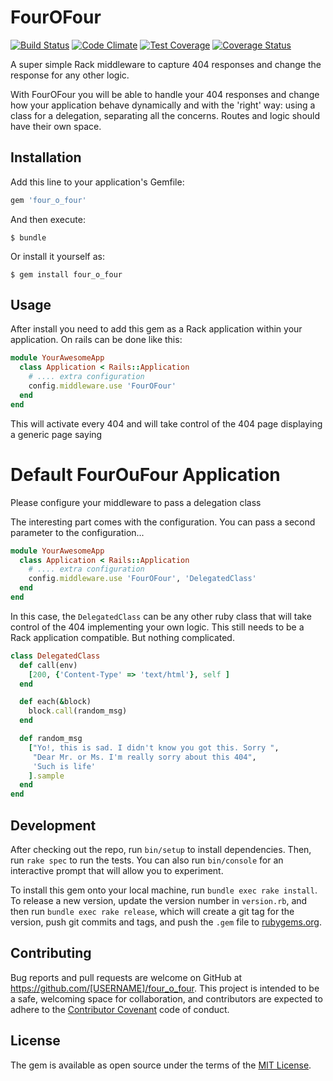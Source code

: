 # FourOFour

[![Build
Status](https://travis-ci.org/esparta/four_o_four.svg?branch=master)](https://travis-ci.org/esparta/four_o_four)
[![Code
Climate](https://codeclimate.com/github/esparta/four_o_four/badges/gpa.svg)](https://codeclimate.com/github/esparta/four_o_four)
[![Test
Coverage](https://codeclimate.com/github/esparta/four_o_four/badges/coverage.svg)](https://codeclimate.com/github/esparta/four_o_four/coverage)
[![Coverage
Status](https://coveralls.io/repos/github/esparta/four_o_four/badge.svg?branch=master)](https://coveralls.io/github/esparta/four_o_four?branch=master)

A super simple Rack middleware to capture 404 responses and change the response
for any other logic.

With FourOFour you will be able to handle your 404 responses and change
how your application behave dynamically and with the 'right' way: using a
class for a delegation, separating all the concerns. Routes and logic should
have their own space.

## Installation

Add this line to your application's Gemfile:

```ruby
gem 'four_o_four'
```

And then execute:

    $ bundle

Or install it yourself as:

    $ gem install four_o_four

## Usage

After install you need to add this gem as a Rack application within your
application. On rails can be done like this:

```ruby
module YourAwesomeApp
  class Application < Rails::Application
    # .... extra configuration
    config.middleware.use 'FourOFour'
  end
end
```

This will activate every 404 and will take control of the 404 page displaying
a generic page saying

<h1>Default FourOuFour Application</h1>

Please configure your middleware to pass a delegation class

The interesting part comes with the configuration. You can pass a second
parameter to the configuration...

```ruby
module YourAwesomeApp
  class Application < Rails::Application
    # .... extra configuration
    config.middleware.use 'FourOFour', 'DelegatedClass'
  end
end
```

In this case, the `DelegatedClass` can be any other ruby class that will take
control of the 404 implementing your own logic. This still needs to be a Rack
application compatible. But nothing complicated.

```ruby
class DelegatedClass
  def call(env)
    [200, {'Content-Type' => 'text/html'}, self ]
  end

  def each(&block)
    block.call(random_msg)
  end

  def random_msg
    ["Yo!, this is sad. I didn't know you got this. Sorry ",
     "Dear Mr. or Ms. I'm really sorry about this 404",
     'Such is life'
    ].sample
  end
end
```

## Development

After checking out the repo, run `bin/setup` to install dependencies. Then, run `rake spec` to run the tests. You can also run `bin/console` for an interactive prompt that will allow you to experiment.

To install this gem onto your local machine, run `bundle exec rake install`. To release a new version, update the version number in `version.rb`, and then run `bundle exec rake release`, which will create a git tag for the version, push git commits and tags, and push the `.gem` file to [rubygems.org](https://rubygems.org).

## Contributing

Bug reports and pull requests are welcome on GitHub at https://github.com/[USERNAME]/four_o_four. This project is intended to be a safe, welcoming space for collaboration, and contributors are expected to adhere to the [Contributor Covenant](http://contributor-covenant.org) code of conduct.


## License

The gem is available as open source under the terms of the [MIT License](http://opensource.org/licenses/MIT).


